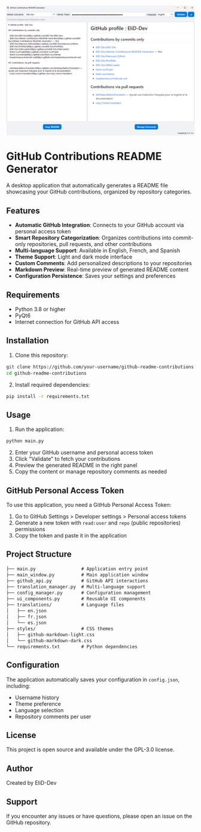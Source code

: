 <img src="images/presentation.png" div align=center>

# GitHub Contributions README Generator

A desktop application that automatically generates a README file showcasing your GitHub contributions, organized by repository categories.

## Features

- **Automatic GitHub Integration**: Connects to your GitHub account via personal access token
- **Smart Repository Categorization**: Organizes contributions into commit-only repositories, pull requests, and other contributions
- **Multi-language Support**: Available in English, French, and Spanish
- **Theme Support**: Light and dark mode interface
- **Custom Comments**: Add personalized descriptions to your repositories
- **Markdown Preview**: Real-time preview of generated README content
- **Configuration Persistence**: Saves your settings and preferences

## Requirements

- Python 3.8 or higher
- PyQt6
- Internet connection for GitHub API access

## Installation

1. Clone this repository:
```bash
git clone https://github.com/your-username/github-readme-contributions.git
cd github-readme-contributions
```

2. Install required dependencies:
```bash
pip install -r requirements.txt
```

## Usage

1. Run the application:
```bash
python main.py
```

2. Enter your GitHub username and personal access token
3. Click "Validate" to fetch your contributions
4. Preview the generated README in the right panel
5. Copy the content or manage repository comments as needed

## GitHub Personal Access Token

To use this application, you need a GitHub Personal Access Token:

1. Go to GitHub Settings > Developer settings > Personal access tokens
2. Generate a new token with `read:user` and `repo` (public repositories) permissions
3. Copy the token and paste it in the application

## Project Structure

```
├── main.py                 # Application entry point
├── main_window.py          # Main application window
├── github_api.py           # GitHub API interactions
├── translation_manager.py  # Multi-language support
├── config_manager.py       # Configuration management
├── ui_components.py        # Reusable UI components
├── translations/           # Language files
│   ├── en.json
│   ├── fr.json
│   └── es.json
├── styles/                 # CSS themes
│   ├── github-markdown-light.css
│   └── github-markdown-dark.css
└── requirements.txt        # Python dependencies
```

## Configuration

The application automatically saves your configuration in `config.json`, including:

- Username history
- Theme preference
- Language selection
- Repository comments per user

## License

This project is open source and available under the GPL-3.0 license.

## Author

Created by EliD-Dev

## Support

If you encounter any issues or have questions, please open an issue on the GitHub repository.
